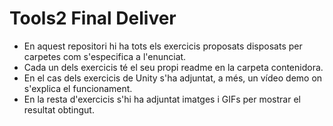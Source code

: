 # Tools2 Final Deliver

* En aquest repositori hi ha tots els exercicis proposats disposats per carpetes com s'especifica a l'enunciat.
* Cada un dels exercicis té el seu propi readme en la carpeta contenidora.
* En el cas dels exercicis de Unity s'ha adjuntat, a més, un vídeo demo on s'explica el funcionament.
* En la resta d'exercicis s'hi ha adjuntat imatges i GIFs per mostrar el resultat obtingut.
